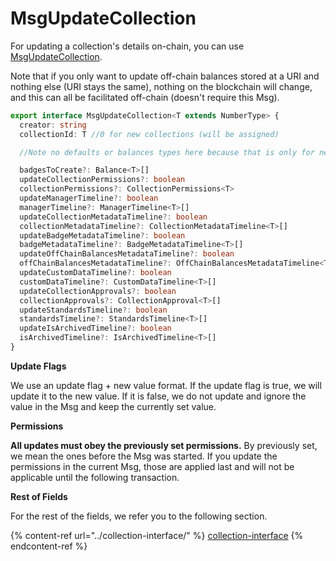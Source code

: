 # MsgUpdateCollection

For updating a collection's details on-chain, you can use [MsgUpdateCollection](https://bitbadges.github.io/bitbadgesjs/packages/proto/docs/interfaces/MsgUpdateCollection.html). &#x20;

Note that if you only want to update off-chain balances stored at a URI and nothing else (URI stays the same), nothing on the blockchain will change, and this can all be facilitated off-chain (doesn't require this Msg).

```typescript
export interface MsgUpdateCollection<T extends NumberType> {
  creator: string
  collectionId: T //0 for new collections (will be assigned)

  //Note no defaults or balances types here because that is only for new collections

  badgesToCreate?: Balance<T>[]
  updateCollectionPermissions?: boolean
  collectionPermissions?: CollectionPermissions<T>
  updateManagerTimeline?: boolean
  managerTimeline?: ManagerTimeline<T>[]
  updateCollectionMetadataTimeline?: boolean
  collectionMetadataTimeline?: CollectionMetadataTimeline<T>[]
  updateBadgeMetadataTimeline?: boolean
  badgeMetadataTimeline?: BadgeMetadataTimeline<T>[]
  updateOffChainBalancesMetadataTimeline?: boolean
  offChainBalancesMetadataTimeline?: OffChainBalancesMetadataTimeline<T>[]
  updateCustomDataTimeline?: boolean
  customDataTimeline?: CustomDataTimeline<T>[]
  updateCollectionApprovals?: boolean
  collectionApprovals?: CollectionApproval<T>[]
  updateStandardsTimeline?: boolean
  standardsTimeline?: StandardsTimeline<T>[]
  updateIsArchivedTimeline?: boolean
  isArchivedTimeline?: IsArchivedTimeline<T>[]
}
```



**Update Flags**

We use an update flag + new value format. If the update flag is true, we will update it to the new value. If it is false, we do not update and ignore the value in the Msg and keep the currently set value.

**Permissions**

**All updates must obey the previously set permissions.** By previously set, we mean the ones before the Msg was started. If you update the permissions in the current Msg, those are applied last and will not be applicable until the following transaction.

**Rest of Fields**

For the rest of the fields, we refer you to the following section.

{% content-ref url="../collection-interface/" %}
[collection-interface](../collection-interface/)
{% endcontent-ref %}
